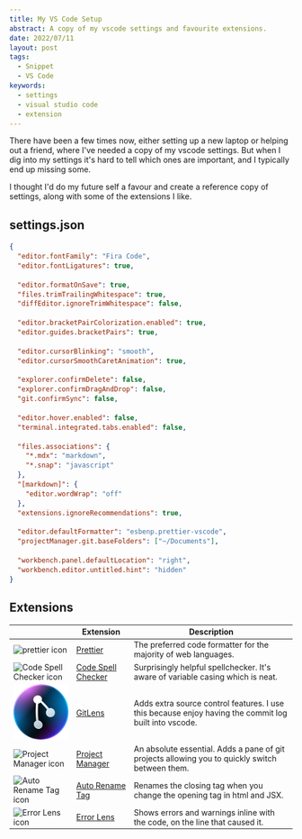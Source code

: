 ```yaml
---
title: My VS Code Setup
abstract: A copy of my vscode settings and favourite extensions.
date: 2022/07/11
layout: post
tags:
  - Snippet
  - VS Code
keywords:
  - settings
  - visual studio code
  - extension
---
```


There have been a few times now, either setting up a new laptop or helping out a friend, where I've needed a copy of my vscode settings. But when I dig into my settings it's hard to tell which ones are important, and I typically end up missing some.

I thought I'd do my future self a favour and create a reference copy of settings, along with some of the extensions I like.

## settings.json

```json
{
  "editor.fontFamily": "Fira Code",
  "editor.fontLigatures": true,

  "editor.formatOnSave": true,
  "files.trimTrailingWhitespace": true,
  "diffEditor.ignoreTrimWhitespace": false,

  "editor.bracketPairColorization.enabled": true,
  "editor.guides.bracketPairs": true,

  "editor.cursorBlinking": "smooth",
  "editor.cursorSmoothCaretAnimation": true,

  "explorer.confirmDelete": false,
  "explorer.confirmDragAndDrop": false,
  "git.confirmSync": false,

  "editor.hover.enabled": false,
  "terminal.integrated.tabs.enabled": false,

  "files.associations": {
    "*.mdx": "markdown",
    "*.snap": "javascript"
  },
  "[markdown]": {
    "editor.wordWrap": "off"
  },
  "extensions.ignoreRecommendations": true,

  "editor.defaultFormatter": "esbenp.prettier-vscode",
  "projectManager.git.baseFolders": ["~/Documents"],

  "workbench.panel.defaultLocation": "right",
  "workbench.editor.untitled.hint": "hidden"
}
```

## Extensions

|                                                     | Extension                                | Description                                                                                           |
| --------------------------------------------------- | ---------------------------------------- | ----------------------------------------------------------------------------------------------------- |
| ![prettier icon][prettier-icon]                     | [Prettier][prettier]                     | The preferred code formatter for the majority of web languages.                                       |
| ![Code Spell Checker icon][code-spell-checker-icon] | [Code Spell Checker][code-spell-checker] | Surprisingly helpful spellchecker. It's aware of variable casing which is neat.                       |
| ![Git Lens icon][git-lens-icon]                     | [GitLens][git-lens]                      | Adds extra source control features. I use this because enjoy having the commit log built into vscode. |
| ![Project Manager icon][project-manager-icon]       | [Project Manager][project-manager]       | An absolute essential. Adds a pane of git projects allowing you to quickly switch between them.       |
| ![Auto Rename Tag icon][auto-rename-tag-icon]       | [Auto Rename Tag][auto-rename-tag]       | Renames the closing tag when you change the opening tag in html and JSX.                              |
| ![Error Lens icon][error-lens-icon]                 | [Error Lens][error-lens]                 | Shows errors and warnings inline with the code, on the line that caused it.                           |

[prettier]: https://marketplace.visualstudio.com/items?itemName=esbenp.prettier-vscode
[prettier-icon]: https://raw.githubusercontent.com/prettier/prettier/24d39a906834cf449304dc684b280a5ca9a0a6d7/website/static/icon.png
[code-spell-checker]: https://marketplace.visualstudio.com/items?itemName=streetsidesoftware.code-spell-checker
[code-spell-checker-icon]: https://raw.githubusercontent.com/streetsidesoftware/vscode-spell-checker/67fd51f7436b10a1f04f6d2783d2688b76f3fe81/images/SpellCheck.png
[git-lens]: https://marketplace.visualstudio.com/items?itemName=eamodio.gitlens
[git-lens-icon]: https://raw.githubusercontent.com/gitkraken/vscode-gitlens/914a2d0817794d188d710c0729577e099358b40c/images/gitlens-icon.png
[project-manager]: https://marketplace.visualstudio.com/items?itemName=alefragnani.project-manager
[project-manager-icon]: https://raw.githubusercontent.com/alefragnani/vscode-project-manager/4e8b7ddf030ed005aaca9393c67f28d7ca9f4b19/images/icon.png
[auto-rename-tag]: https://marketplace.visualstudio.com/items?itemName=formulahendry.auto-rename-tag
[auto-rename-tag-icon]: https://raw.githubusercontent.com/formulahendry/vscode-auto-rename-tag/f3039ed7263c5ab94c6e2fa9995d3ad265ebc822/images/logo.png
[error-lens]: https://marketplace.visualstudio.com/items?itemName=usernamehw.errorlens
[error-lens-icon]: https://raw.githubusercontent.com/usernamehw/vscode-error-lens/c0b50521e5d14fb7d56608d5b430df92097ddd80/img/icon.png

